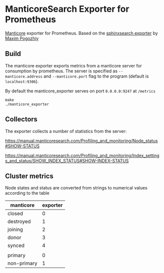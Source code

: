 # ManticoreSearch Exporter for Prometheus

[Manticore](http://manticoresearch.com) exporter for Prometheus.
Based on the [sphinxsearch exporter](https://github.com/foxdalas/sphinx_exporter) by [Maxim Pogozhiy](https://github.com/foxdalas/)


## Build

The manticore exporter exports metrics from a manticore server for
consumption by prometheus. The server is specified as `--manticore.address` and `--manticore.port` flag
to the program (default is `localhost:9306`).

By default the manticore\_exporter serves on port `0.0.0.0:9247` at `/metrics`

```
make
./manticore_exporter
```

## Collectors

The exporter collects a number of statistics from the server:

https://manual.manticoresearch.com/Profiling_and_monitoring/Node_status#SHOW-STATUS

https://manual.manticoresearch.com/Profiling_and_monitoring/Index_settings_and_status/SHOW_INDEX_STATUS#SHOW-INDEX-STATUS

## Cluster metrics

Node states and status are converted from strings to numerical values according to the table

| manticore   | exporter  |
| ----------- |---|
| closed      | 0 |
| destroyed   | 1 |
| joining     | 2 |
| donor       | 3 |
| synced      | 4 |
|             |
| primary     | 0 |
| non-primary | 1 |
